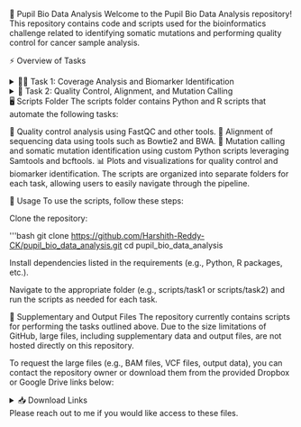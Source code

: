 🧬 Pupil Bio Data Analysis
Welcome to the Pupil Bio Data Analysis repository! This repository contains code and scripts used for the bioinformatics challenge related to identifying somatic mutations and performing quality control for cancer sample analysis.

⚡ Overview of Tasks
<details> <summary>🧑‍🔬 Task 1: Coverage Analysis and Biomarker Identification</summary>
Coverage Analysis

📊 Calculate the median and coefficient of variation (CV) for single CpG coverage in each tissue.
📈 Generate plots summarizing the coverage statistics.
🔬 Biomarker Identification (20 points)

🧬 Identify PMPs (Potential Mutant Pairs) with high specificity for tissue differentiation. The goal is to minimize false positives for Tissue #1 while allowing some false negatives. Statistical and machine learning approaches are used to assign confidence (e.g., p-values) to each PMP.
🧮 Calculate the mean variant read fraction (VRF) for each PMP in both tissues.

</details> <details> <summary>🧪 Task 2: Quality Control, Alignment, and Mutation Calling</summary>
⚙️ Quality Control 

Perform quality checks using tools like FastQC, and summarize quality metrics (e.g., sequence counts, per-base quality, and read duplication levels).
💥 Alignment and Mutation Calling 

🧬 Align the samples to the human genome using tools like Bowtie2 or BWA.
🔍 Identify somatic mutations present in the cancer sample but absent in the normal tissue using custom scripts and open-source tools like Samtools, bcftools, and vcftools.
</details>
🖥️ Scripts Folder
The scripts folder contains Python and R scripts that automate the following tasks:

🧪 Quality control analysis using FastQC and other tools.
🧬 Alignment of sequencing data using tools such as Bowtie2 and BWA.
🔬 Mutation calling and somatic mutation identification using custom Python scripts leveraging Samtools and bcftools.
📊 Plots and visualizations for quality control and biomarker identification.
The scripts are organized into separate folders for each task, allowing users to easily navigate through the pipeline.

🚀 Usage
To use the scripts, follow these steps:

Clone the repository:

'''bash
git clone https://github.com/Harshith-Reddy-CK/pupil_bio_data_analysis.git
cd pupil_bio_data_analysis


Install dependencies listed in the requirements (e.g., Python, R packages, etc.).

Navigate to the appropriate folder (e.g., scripts/task1 or scripts/task2) and run the scripts as needed for each task.

💾 Supplementary and Output Files
The repository currently contains scripts for performing the tasks outlined above. Due to the size limitations of GitHub, large files, including supplementary data and output files, are not hosted directly on this repository.

To request the large files (e.g., BAM files, VCF files, output data), you can contact the repository owner or download them from the provided Dropbox or Google Drive links below:

<details> <summary>📥 Download Links</summary>
Dropbox Link to Output Files
Google Drive Link to Supplementary Files
</details>
Please reach out to me if you would like access to these files.
